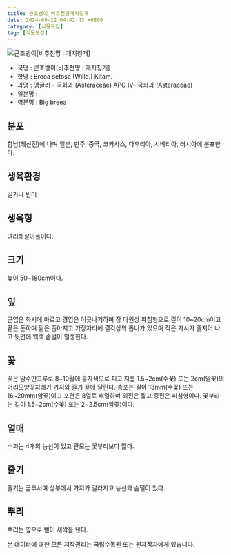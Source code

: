 ```yaml
---
title: 큰조뱅이_비추천명개지칭개
date: 2024-09-22 04:42:43 +0800
category: [식물도감]
tag: [식물도감]
---
```




![큰조뱅이[비추천명 : 개지칭개]](/fileUpload/plants/basic/Compositae/Breea/7935/1_th2.jpg)
- 국명 : 큰조뱅이[비추천명 : 개지칭개]
- 학명 : Breea setosa (Willd.) Kitam.
- 과명 : 앵글러 - 국화과 (Asteraceae) APG Ⅳ- 국화과 (Asteraceae)
- 일본명 : 
- 영문명 : Big breea


## 분포
함남(혜산진)에 나며 일본, 만주, 중국, 코카사스, 다후리아, 시베리아, 러시아에 분포한다.
## 생육환경
길가나 빈터
## 생육형
여러해살이풀이다.
## 크기
높이 50~180cm이다.
## 잎
근엽은 화시에 마르고 경엽은 어긋나기하며 장 타원상 피침형으로 길이 10~20cm이고 끝은 둔하며 밑은 좁아지고 가장자리에 결각상의 톱니가 있으며 작은 가시가 줄지어 나고 뒷면에 백색 솜털이 밀생한다.
## 꽃
꽃은 암수딴그루로 8~10월에 홍자색으로 피고 지름 1.5~2cm(수꽃) 또는 2cm(암꽃)의 머리모양꽃차례가 가지와 줄기 끝에 달린다. 총포는 길이 13mm(수꽃) 또는 16~20mm(암꽃)이고 포편은 8열로 배열하며 외편은 짧고 중편은 피침형이다. 꽃부리는 길이 1.5~2cm(수꽃) 또는 2~2.5cm(암꽃)이다.
## 열매
수과는 4개의 능선이 있고 관모는 꽃부리보다 짧다.
## 줄기
줄기는 곧추서며 상부에서 가지가 갈라지고 능선과 솜털이 있다.
## 뿌리
뿌리는 옆으로 뻗어 새싹을 낸다.






본 데이터에 대한 모든 저작권리는 국립수목원 또는 원저작자에게 있습니다.
